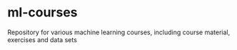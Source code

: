 # ml-courses
Repository for various machine learning courses, including course material, exercises and data sets 
